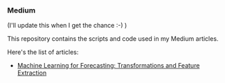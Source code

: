 ### Medium

(I'll update this when I get the chance :-) )

This repository contains the scripts and code used in my Medium articles.

Here's the list of articles:

- [Machine Learning for Forecasting: Transformations and Feature Extraction](https://medium.com/towards-data-science/machine-learning-for-forecasting-transformations-and-feature-extraction-bbbea9de0ac2)




